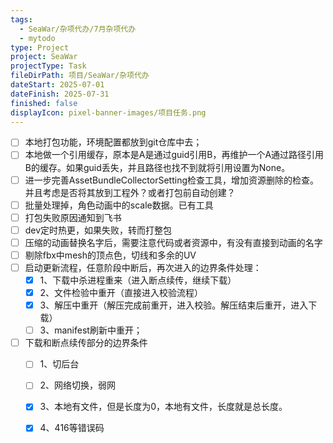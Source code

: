 ```yaml
---
tags:
  - SeaWar/杂项代办/7月杂项代办
  - mytodo
type: Project
project: SeaWar
projectType: Task
fileDirPath: 项目/SeaWar/杂项代办
dateStart: 2025-07-01
dateFinish: 2025-07-31
finished: false
displayIcon: pixel-banner-images/项目任务.png
---
```

- [ ] 本地打包功能，环境配置都放到git仓库中去；
- [ ] 本地做一个引用缓存，原本是A是通过guid引用B，再维护一个A通过路径引用B的缓存。如果guid丢失，并且路径也找不到就将引用设置为None。
- [ ] 进一步完善AssetBundleCollectorSetting检查工具，增加资源删除的检查。并且考虑是否将其放到工程外？或者打包前自动创建？
- [ ] 批量处理掉，角色动画中的scale数据。已有工具
- [ ] 打包失败原因通知到飞书
- [ ] dev定时热更，如果失败，转而打整包
- [ ] 压缩的动画替换名字后，需要注意代码或者资源中，有没有直接到动画的名字
- [ ] 剔除fbx中mesh的顶点色，切线和多余的UV
- [ ] 启动更新流程，任意阶段中断后，再次进入的边界条件处理：
	- [x] 1、下载中杀进程重来（进入断点续传，继续下载）
	- [x] 2、文件检验中重开（直接进入校验流程）
	- [x] 3、解压中重开（解压完成前重开，进入校验。解压结束后重开，进入下载）
	- [ ] 3、manifest刷新中重开；
- [ ] 下载和断点续传部分的边界条件
	- [ ] 1、切后台
	- [ ] 2、网络切换，弱网
	- [x] 3、本地有文件，但是长度为0，本地有文件，长度就是总长度。
	- [x] 4、416等错误码



